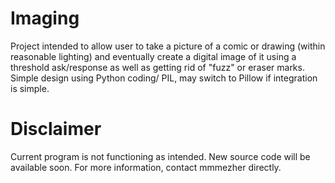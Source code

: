 # Imaging
Project intended to allow user to take a picture of a comic or drawing (within reasonable lighting) and eventually create a digital image of it using a threshold ask/response as well as getting rid of "fuzz" or eraser marks. Simple design using Python coding/ PIL, may switch to Pillow if integration is simple. 
# Disclaimer
Current program is not functioning as intended. New source code will be available soon. For more information, contact mmmezher directly. 
